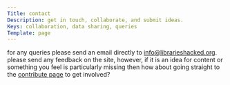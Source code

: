 ```yaml
---
Title: contact
Description: get in touch, collaborate, and submit ideas.
Keys: collaboration, data sharing, queries
Template: page
---
```


for any queries please send an email directly to [info@librarieshacked.org](mailto:info@librarieshacked.org).  please send any feedback on the site, however, if it is an idea for content or something you feel is particularly missing then how about going straight to the [contribute page](/contribute) to get involved?